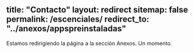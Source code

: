 title: "Contacto"
layout: redirect
sitemap: false
permalink: /escenciales/
redirect_to:  "../anexos/appspreinstaladas"
---
Estamos redirigiendo la página a la sección Anexos. Un momento.
